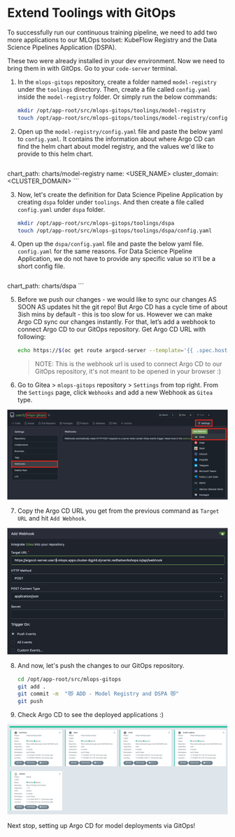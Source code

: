 # Extend Toolings with GitOps

To successfully run our continuous training pipeline, we need to add two more applications to our MLOps toolset: KubeFlow Registry and the Data Science Pipelines Application (DSPA).

These two were already installed in your dev environment. Now we need to bring them in with GitOps. Go to your `code-server` terminal. 

1. In the `mlops-gitops` repository, create a folder named `model-registry` under the `toolings` directory. Then, create a file called `config.yaml` inside the `model-registry` folder. Or simply run the below commands:

    ```bash
    mkdir /opt/app-root/src/mlops-gitops/toolings/model-registry
    touch /opt/app-root/src/mlops-gitops/toolings/model-registry/config.yaml
    ```

2. Open up the `model-registry/config.yaml` file and paste the below yaml to `config.yaml`. It contains the information about where Argo CD can find the helm chart about model registry, and the values we'd like to provide to this helm chart.

    ```yaml
  chart_path: charts/model-registry
  name: <USER_NAME>
  cluster_domain: <CLUSTER_DOMAIN>
    ```


3. Now, let's create the definition for Data Science Pipeline Application by creating `dspa` folder under `toolings`. And then create a file called `config.yaml` under `dspa` folder.

    ```bash
    mkdir /opt/app-root/src/mlops-gitops/toolings/dspa
    touch /opt/app-root/src/mlops-gitops/toolings/dspa/config.yaml
    ```

4. Open up the `dspa/config.yaml` file and paste the below yaml file. `config.yaml` for the same reasons. For Data Science Pipeline Application, we do not have to provide any specific value so it'll be a short config file.

    ```yaml
  chart_path: charts/dspa
    ```

5. Before we push our changes - we would like to sync our changes AS SOON AS updates hit the git repo! But Argo CD has a cycle time of about 3ish mins by default - this is too slow for us. However we can make Argo CD sync our changes instantly. For that, let’s add a webhook to connect Argo CD to our GitOps repository. Get Argo CD URL with following:

    ```bash
    echo https://$(oc get route argocd-server --template='{{ .spec.host }}'/api/webhook  -n <USER_NAME>-mlops)
    ```
    > NOTE: This is the webhook url is used to connect Argo CD to our GitOps repository, it's not meant to be opened in your browser :)

6. Go to Gitea > `mlops-gitops` repository > `Settings` from top right. From the `Settings` page, click `Webhooks` and add a new Webhook as `Gitea` type.

![gitea-argocd-webhook.png](./images/gitea-argocd-webhook.png)

7. Copy the Argo CD URL you get from the previous command as `Target URL` and hit `Add Webhook`.

![gitea-argocd-webhook-2.png](./images/gitea-argocd-webhook-2.png)

8. And now, let's push the changes to our GitOps repository.

    ```bash
    cd /opt/app-root/src/mlops-gitops
    git add .
    git commit -m  "😻 ADD - Model Registry and DSPA 😻"
    git push
    ```

9. Check Argo CD to see the deployed applications :)

![model-registry-dspa.png](./images/model-registry-dspa.png)

Next stop, setting up Argo CD for model deployments via GitOps!